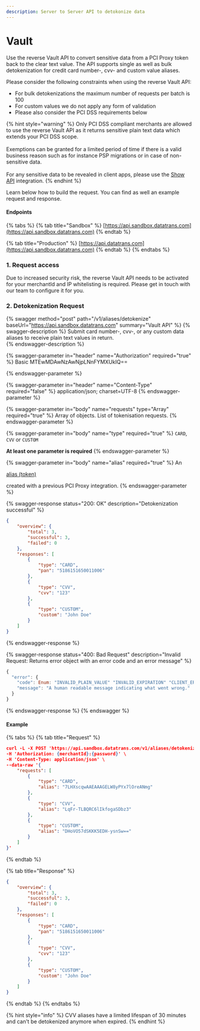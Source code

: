 ```yaml
---
description: Server to Server API to detokonize data
---
```


# Vault

Use the reverse Vault API to convert sensitive data from a PCI Proxy token back to the clear text value. The API supports single as well as bulk detokenization for credit card number-, cvv- and custom value aliases.&#x20;

Please consider the following constraints when using the reverse Vault API:&#x20;

* For bulk detokenizations the maximum number of requests per batch is 100
* For custom values we do not apply any form of validation
* Please also consider the PCI DSS requirements below

{% hint style="warning" %}
Only PCI DSS compliant merchants are allowed to use the reverse Vault API as it returns sensitive plain text data which extends your PCI DSS scope. \
\
Exemptions can be granted for a limited period of time if there is a valid business reason such as for instance PSP migrations or in case of non-sensitive data. \
\
For any sensitive data to be revealed in client apps, please use the [Show API](show/) integration.&#x20;
{% endhint %}

Learn below how to build the request. You can find as well an example request and response.&#x20;

#### Endpoints

{% tabs %}
{% tab title="Sandbox" %}
[https://api.sandbox.datatrans.com](https://api.sandbox.datatrans.com)
{% endtab %}

{% tab title="Production" %}
[https://api.datatrans.com](https://api.sandbox.datatrans.com)
{% endtab %}
{% endtabs %}

### 1. Request access

Due to increased security risk, the reverse Vault API needs to be activated for your merchantId and IP whitelisting is required. Please get in touch with our team to configure it for you.&#x20;

### 2. Detokenization Request

{% swagger method="post" path="/v1/aliases/detokenize" baseUrl="https://api.sandbox.datatrans.com" summary="Vault API" %}
{% swagger-description %}
Submit card number-, cvv-, or any custom data aliases to receive plain text values in return.  
{% endswagger-description %}

{% swagger-parameter in="header" name="Authorization" required="true" %}
Basic MTEwMDAwNzAwNjpLNnFYMXUkIQ==


{% endswagger-parameter %}

{% swagger-parameter in="header" name="Content-Type" required="false" %}
application/json; charset=UTF-8
{% endswagger-parameter %}

{% swagger-parameter in="body" name="requests" type="Array" required="true" %}
Array of objects. List of tokenisation requests.
{% endswagger-parameter %}

{% swagger-parameter in="body" name="type" required="true" %}
`CARD`, `CVV` or `CUSTOM`

**At least one parameter is required**
{% endswagger-parameter %}

{% swagger-parameter in="body" name="alias" required="true" %}
An 

[alias (token)](../resources/token-formats.md)

 created with a previous PCI Proxy integration. 
{% endswagger-parameter %}

{% swagger-response status="200: OK" description="Detokenization successful" %}
```json
{
    "overview": {
        "total": 3,
        "successful": 3,
        "failed": 0
    },
    "responses": [
        {
            "type": "CARD",
            "pan": "5186151650011006"
        },
        {
            "type": "CVV",
            "cvv": "123"
        },
        {
            "type": "CUSTOM",
            "custom": "John Doe"
        }
    ]
}
```
{% endswagger-response %}

{% swagger-response status="400: Bad Request" description="Invalid Request: Returns error object with an error code and an error message" %}
```javascript
{
  "error": {
    "code": Enum: "INVALID_PLAIN_VALUE" "INVALID_EXPIRATION" "CLIENT_ERROR" "INVALID_JSON_PAYLOAD" "ALIAS_NOT_FOUND" "INVALID_CVV" "UNKNOWN_ERROR" "UNRECOGNIZED_PROPERTY" "INVALID_ALIAS" "SERVER_ERROR" "ILLEGAL_ARGUMENT" "UNAUTHORIZED" "INVALID_PROPERTY" "MAX_REQUESTS_PER_CALL_EXCEEDED" "VELOCITY_ERROR",
    "message": "A human readable message indicating what went wrong."
  }
}
```
{% endswagger-response %}
{% endswagger %}

#### Example

{% tabs %}
{% tab title="Request" %}
```json
curl -L -X POST 'https://api.sandbox.datatrans.com/v1/aliases/detokenize' \
-H 'Authorization: {merchantId}:{password}' \
-H 'Content-Type: application/json' \
--data-raw '{
    "requests": [
        {
            "type": "CARD",
            "alias": "7LHXscqwAAEAAAGELW8yPYx7lOreANmg"
        },
        {
            "type": "CVV",
            "alias": "LqFr-TLBQRC6lIkfogaSDbz3"
        },
        {
            "type": "CUSTOM",
            "alias": "DHoVO57dSKKK5EDH-ysnSw=="
        }
    ]
}'
```
{% endtab %}

{% tab title="Response" %}
```json
{
    "overview": {
        "total": 3,
        "successful": 3,
        "failed": 0
    },
    "responses": [
        {
            "type": "CARD",
            "pan": "5186151650011006"
        },
        {
            "type": "CVV",
            "cvv": "123"
        },
        {
            "type": "CUSTOM",
            "custom": "John Doe"
        }
    ]
}
```
{% endtab %}
{% endtabs %}



{% hint style="info" %}
CVV aliases have a limited lifespan of 30 minutes and can't be detokenized anymore when expired.&#x20;
{% endhint %}

